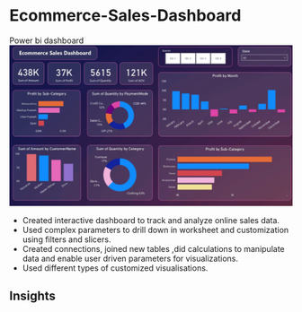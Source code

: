 # Ecommerce-Sales-Dashboard
Power bi dashboard
![image alt](https://github.com/Baljeet942000/Ecommerce-Sales-Dashboard/blob/254a66dffc8fa12e345d9ec5a1561613689cb321/ecommerce%20dash%20.JPG)

* Created interactive dashboard to track and analyze online sales data.
* Used complex parameters to drill down in worksheet and customization using filters and slicers.
* Created connections, joined new tables ,did calculations to manipulate data and enable user driven parameters for visualizations.
* Used different types of customized visualisations.

## Insights

